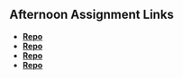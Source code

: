 ## Afternoon Assignment Links

* **[Repo](https://github.com/KuzneY2K/GIFtedRE-VUE)**
* **[Repo](https://github.com/MarkKuzne/<ASSIGNMENT_REPO>)**
* **[Repo](https://github.com/MarkKuzne/<ASSIGNMENT_REPO>)**
* **[Repo](https://github.com/MarkKuzne/<ASSIGNMENT_REPO>)**
